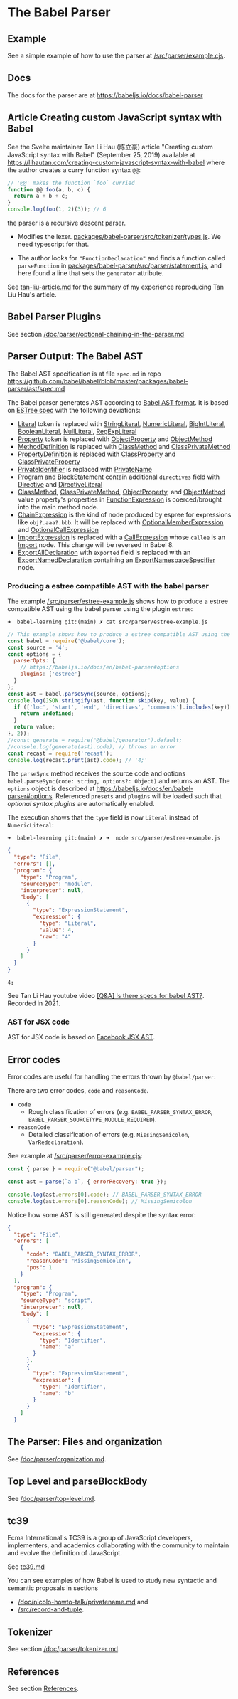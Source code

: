 # The Babel Parser

## Example

See a simple example of how to use the parser at [/src/parser/example.cjs](/src/parser/example.cjs).

## Docs

The docs for the parser are at https://babeljs.io/docs/babel-parser

## Article Creating custom JavaScript syntax with Babel

See the Svelte maintainer Tan Li Hau (陈立豪) article "Creating custom JavaScript syntax with Babel" (September 25, 2019) available at https://lihautan.com/creating-custom-javascript-syntax-with-babel
where the author creates  a curry function syntax `@@`:

```js
// '@@' makes the function `foo` curried
function @@ foo(a, b, c) {
  return a + b + c;
}
console.log(foo(1, 2)(3)); // 6
```

the parser is a recursive descent parser. 

- Modifies the lexer. [packages/babel-parser/src/tokenizer/types.js](https://github.com/tanhauhau/babel/blob/feat/curry-function/packages/babel-parser/src/tokenizer/types.js#L86). We need typescript for that.

- The author looks for
`"FunctionDeclaration"` and finds a function called `parseFunction` in 
[packages/babel-parser/src/parser/statement.js](https://github.com/tanhauhau/babel/blob/da0af5fd99a9b747370a2240df3abf2940b9649c/packages/babel-parser/src/parser/statement.js#L1030),
and here found a line that sets the `generator` attribute.

See [tan-liu-article.md](/doc/tan-liu-article.md) for the summary of my experience reproducing Tan Liu Hau's article.

## Babel Parser Plugins 

See section [/doc/parser/optional-chaining-in-the-parser.md](/doc/parser/optional-chaining-in-the-parser.md)

## Parser Output: The Babel AST

The  Babel AST specification is at file `spec.md` in repo https://github.com/babel/babel/blob/master/packages/babel-parser/ast/spec.md

The Babel parser generates AST according to [Babel AST format][].
It is based on [ESTree spec][] with the following deviations:

- [Literal][] token is replaced with [StringLiteral][], [NumericLiteral][], [BigIntLiteral][], [BooleanLiteral][], [NullLiteral][], [RegExpLiteral][]
- [Property][] token is replaced with [ObjectProperty][] and [ObjectMethod][]
- [MethodDefinition][] is replaced with [ClassMethod][] and [ClassPrivateMethod][]
- [PropertyDefinition][] is replaced with [ClassProperty][] and [ClassPrivateProperty][]
- [PrivateIdentifier][] is replaced with [PrivateName][]
- [Program][] and [BlockStatement][] contain additional `directives` field with [Directive][] and [DirectiveLiteral][]
- [ClassMethod][], [ClassPrivateMethod][], [ObjectProperty][], and [ObjectMethod][] value property's properties in [FunctionExpression][] is coerced/brought into the main method node.
- [ChainExpression][] is the kind of node produced by espree for expressions like `obj?.aaa?.bbb`. It will be replaced with [OptionalMemberExpression][] and [OptionalCallExpression][]
- [ImportExpression][] is replaced with a [CallExpression][] whose `callee` is an [Import] node. This change will be reversed in Babel 8.
- [ExportAllDeclaration][] with `exported` field is replaced with an [ExportNamedDeclaration][] containing an [ExportNamespaceSpecifier][] node.

<!-- NOT WORKING: around commit d8bc310 Here is aChatGPT answer to the question [How can I convert a Babel.js AST to Estree format?](/doc/parser/babelAST2estree.md) -->

### Producing a estree compatible AST with the babel parser

The example [/src/parser/estree-example.js](/src/parser/estree-example.js) shows how to produce a estree compatible AST using the babel parser using the plugin `estree`:

`➜  babel-learning git:(main) ✗ cat src/parser/estree-example.js`
```js
// This example shows how to produce a estree compatible AST using the babel parser.
const babel = require('@babel/core');
const source = '4';
const options = {
  parserOpts: {
    // https://babeljs.io/docs/en/babel-parser#options
    plugins: ['estree']
  }
};
const ast = babel.parseSync(source, options);
console.log(JSON.stringify(ast, function skip(key, value) {
  if (['loc', 'start', 'end', 'directives', 'comments'].includes(key)) {
    return undefined;
  }
  return value;
}, 2));
//const generate = require("@babel/generator").default;
//console.log(generate(ast).code); // throws an error
const recast = require('recast');
console.log(recast.print(ast).code); // '4;'
``` 

The `parseSync` method receives the source code and options `babel.parseSync(code: string, options?: Object)` and returns an AST.
The `options` object is described at https://babeljs.io/docs/en/babel-parser#options.
Referenced `presets` and `plugins` will be loaded such that *optional syntax plugins* are automatically enabled. 


The execution shows that the `type` field is now `Literal` instead of `NumericLiteral`:

`➜  babel-learning git:(main) ✗ ➜  node src/parser/estree-example.js`
```json 
{
  "type": "File",
  "errors": [],
  "program": {
    "type": "Program",
    "sourceType": "module",
    "interpreter": null,
    "body": [
      {
        "type": "ExpressionStatement",
        "expression": {
          "type": "Literal",
          "value": 4,
          "raw": "4"
        }
      }
    ]
  }
}
```
```
4;
```

See Tan Li Hau youtube video [[Q&A] Is there specs for babel AST?](https://youtu.be/C4ikq5iGuQs?si=IGTJrOO2kngLCvzH9Q1J8A). Recorded in 2021. 

### AST for JSX code

AST for JSX code is based on [Facebook JSX AST][].

[babel ast format]: https://github.com/babel/babel/tree/main/packages/babel-parser/ast/spec.md
[estree spec]: https://github.com/estree/estree
[literal]: https://github.com/estree/estree/blob/master/es5.md#literal
[property]: https://github.com/estree/estree/blob/master/es5.md#property
[methoddefinition]: https://github.com/estree/estree/blob/master/es2015.md#methoddefinition
[propertydefinition]: https://github.com/estree/estree/blob/master/es2022.md#propertydefinition
[chainexpression]: https://github.com/estree/estree/blob/master/es2020.md#chainexpression
[importexpression]: https://github.com/estree/estree/blob/master/es2020.md#importexpression
[exportalldeclaration]: https://github.com/estree/estree/blob/master/es2020.md#exportalldeclaration
[privateidentifier]: https://github.com/estree/estree/blob/master/es2022.md#privateidentifier
[stringliteral]: https://github.com/babel/babel/tree/main/packages/babel-parser/ast/spec.md#stringliteral
[numericliteral]: https://github.com/babel/babel/tree/main/packages/babel-parser/ast/spec.md#numericliteral
[bigintliteral]: https://github.com/babel/babel/tree/main/packages/babel-parser/ast/spec.md#bigintliteral
[booleanliteral]: https://github.com/babel/babel/tree/main/packages/babel-parser/ast/spec.md#booleanliteral
[nullliteral]: https://github.com/babel/babel/tree/main/packages/babel-parser/ast/spec.md#nullliteral
[regexpliteral]: https://github.com/babel/babel/tree/main/packages/babel-parser/ast/spec.md#regexpliteral
[objectproperty]: https://github.com/babel/babel/tree/main/packages/babel-parser/ast/spec.md#objectproperty
[objectmethod]: https://github.com/babel/babel/tree/main/packages/babel-parser/ast/spec.md#objectmethod
[classmethod]: https://github.com/babel/babel/tree/main/packages/babel-parser/ast/spec.md#classmethod
[classproperty]: https://github.com/babel/babel/tree/main/packages/babel-parser/ast/spec.md#classproperty
[classprivateproperty]: https://github.com/babel/babel/tree/main/packages/babel-parser/ast/spec.md#classprivateproperty
[classprivatemethod]: https://github.com/babel/babel/tree/main/packages/babel-parser/ast/spec.md#classprivatemethod
[privatename]: https://github.com/babel/babel/tree/main/packages/babel-parser/ast/spec.md#privatename
[program]: https://github.com/babel/babel/tree/main/packages/babel-parser/ast/spec.md#programs
[blockstatement]: https://github.com/babel/babel/tree/main/packages/babel-parser/ast/spec.md#blockstatement
[directive]: https://github.com/babel/babel/tree/main/packages/babel-parser/ast/spec.md#directive
[directiveliteral]: https://github.com/babel/babel/tree/main/packages/babel-parser/ast/spec.md#directiveliteral
[functionexpression]: https://github.com/babel/babel/tree/main/packages/babel-parser/ast/spec.md#functionexpression
[optionalmemberexpression]: https://github.com/babel/babel/blob/main/packages/babel-parser/ast/spec.md#optionalmemberexpression
[optionalcallexpression]: https://github.com/babel/babel/blob/main/packages/babel-parser/ast/spec.md#optionalcallexpression
[callexpression]: https://github.com/babel/babel/blob/main/packages/babel-parser/ast/spec.md#callexpression
[import]: https://github.com/babel/babel/blob/main/packages/babel-parser/ast/spec.md#import
[exportnameddeclaration]: https://github.com/babel/babel/blob/main/packages/babel-parser/ast/spec.md#exportnameddeclaration
[exportnamespacespecifier]: https://github.com/babel/babel/blob/main/packages/babel-parser/ast/spec.md#exportnamespacespecifier
[facebook jsx ast]: https://github.com/facebook/jsx/blob/master/AST.md

## Error codes

Error codes are useful for handling the errors thrown by `@babel/parser`.

There are two error codes, `code` and `reasonCode`.

- `code`
  - Rough classification of errors (e.g. `BABEL_PARSER_SYNTAX_ERROR`, `BABEL_PARSER_SOURCETYPE_MODULE_REQUIRED`).
- `reasonCode`
  - Detailed classification of errors (e.g. `MissingSemicolon`, `VarRedeclaration`).

See example at [/src/parser/error-example.cjs](/src/parser/error-example.cjs):

```js 
const { parse } = require("@babel/parser");

const ast = parse(`a b`, { errorRecovery: true });

console.log(ast.errors[0].code); // BABEL_PARSER_SYNTAX_ERROR
console.log(ast.errors[0].reasonCode); // MissingSemicolon
```

Notice how some AST is still generated despite the syntax error:

```json
{
  "type": "File",
  "errors": [
    {
      "code": "BABEL_PARSER_SYNTAX_ERROR",
      "reasonCode": "MissingSemicolon",
      "pos": 1
    }
  ],
  "program": {
    "type": "Program",
    "sourceType": "script",
    "interpreter": null,
    "body": [
      {
        "type": "ExpressionStatement",
        "expression": {
          "type": "Identifier",
          "name": "a"
        }
      },
      {
        "type": "ExpressionStatement",
        "expression": {
          "type": "Identifier",
          "name": "b"
        }
      }
    ]
  }
  ```

## The Parser: Files and organization

See [/doc/parser/organization.md](/doc/parser/organization.md).

## Top Level and parseBlockBody

See [/doc/parser/top-level.md](/doc/parser/top-level.md).

## tc39 

Ecma International's TC39 is a group of JavaScript developers, implementers, and academics collaborating 
with the community to maintain and evolve the definition of JavaScript.

See [tc39.md](/doc/parser/tc39.md) 

You can see examples of how Babel is used to study new syntactic and semantic proposals in 
sections 

- [/doc/nicolo-howto-talk/privatename.md](/doc/nicolo-howto-talk/privatename.md) and 
- [/src/record-and-tuple](/src/record-and-tuple/README.md). 

## Tokenizer

See section [/doc/parser/tokenizer.md](/doc/parser/tokenizer.md).

## References

See section [References](docs/references.md).
